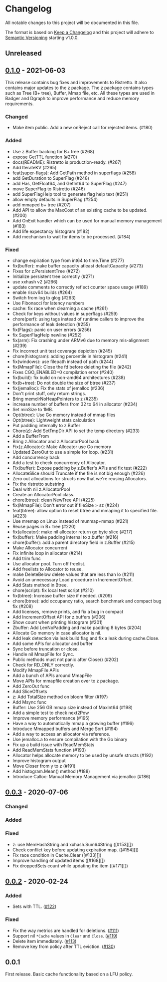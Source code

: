 # Changelog
All notable changes to this project will be documented in this file.

The format is based on [Keep a Changelog](http://keepachangelog.com/en/1.0.0/)
and this project will adhere to [Semantic Versioning](http://semver.org/spec/v2.0.0.html) starting v1.0.0.

## Unreleased

## [0.1.0] - 2021-06-03

[0.1.0]: https://github.com/dgraph-io/ristretto/compare/v0.1.0..v0.0.3
This release contains bug fixes and improvements to Ristretto. It also contains
major updates to the z package. The z package contains types such as Tree (B+
tree), Buffer, Mmap file, etc. All these types are used in Badger and Dgraph to
improve performance and reduce memory requirements.

### Changed
- Make item public. Add a new onReject call for rejected items. (#180)

### Added
- Use z.Buffer backing for B+ tree (#268)
- expose GetTTL function (#270)
- docs(README): Ristretto is production-ready. (#267)
- Add IterateKV (#265)
- feat(super-flags): Add GetPath method in superflags (#258)
- add GetDuration to SuperFlag (#248)
- add Has, GetFloat64, and GetInt64 to SuperFlag (#247)
- move SuperFlag to Ristretto (#246)
- add SuperFlagHelp tool to generate flag help text (#251)
- allow empty defaults in SuperFlag (#254)
- add mmaped b+ tree (#207)
- Add API to allow the MaxCost of an existing cache to be updated. (#200)
- Add OnExit handler which can be used for manual memory management (#183)
- Add life expectancy histogram (#182)
- Add mechanism to wait for items to be processed. (#184)

### Fixed
- change expiration type from int64 to time.Time (#277)
- fix(buffer): make buffer capacity atleast defaultCapacity (#273)
- Fixes for z.PersistentTree (#272)
- Initialize persistent tree correctly (#271)
- use xxhash v2 (#266)
- update comments to correctly reflect counter space usage (#189)
- enable riscv64 builds (#264)
- Switch from log to glog (#263)
- Use Fibonacci for latency numbers
- cache: fix race when clearning a cache (#261)
- Check for keys without values in superflags (#259)
- chore(perf): using tags instead of runtime callers to improve the performance of leak detection (#255)
- fix(Flags): panic on user errors (#256)
- fix SuperFlagHelp newline (#252)
- fix(arm): Fix crashing under ARMv6 due to memory mis-alignment (#239)
- Fix incorrect unit test coverage depiction (#245)
- chore(histogram): adding percentile in histogram (#241)
- fix(windows): use filepath instead of path (#244)
- fix(MmapFile): Close the fd before deleting the file (#242)
- Fixes CGO_ENABLED=0 compilation error (#240)
- fix(build): fix build on non-amd64 architectures (#238)
- fix(b+tree): Do not double the size of btree (#237)
- fix(jemalloc): Fix the stats of jemalloc (#236)
- Don't print stuff, only return strings.
- Bring memclrNoHeapPointers to z (#235)
- increase number of buffers from 32 to 64 in allocator (#234)
- Set minSize to 1MB.
- Opt(btree): Use Go memory instead of mmap files
- Opt(btree): Lightweight stats calculation
- Put padding internally to z.Buffer
- Chore(z): Add SetTmpDir API to set the temp directory (#233)
- Add a BufferFrom
- Bring z.Allocator and z.AllocatorPool back
- Fix(z.Allocator): Make Allocator use Go memory
- Updated ZeroOut to use a simple for loop.  (#231)
- Add concurrency back
- Add a test to check concurrency of Allocator.
- Fix(buffer): Expose padding by z.Buffer's APIs and fix test (#222)
- AllocateSlice should Truncate if the file is not big enough (#226)
- Zero out allocations for structs now that we're reusing Allocators.
- Fix the ristretto substring
- Deal with nil z.AllocatorPool
- Create an AllocatorPool class.
- chore(btree): clean NewTree API (#225)
- fix(MmapFile): Don't error out if fileSize > sz (#224)
- feat(btree): allow option to reset btree and mmaping it to specified file. (#223)
- Use mremap on Linux instead of munmap+mmap (#221)
- Reuse pages in B+ tree (#220)
- fix(allocator): make nil allocator return go byte slice (#217)
- fix(buffer): Make padding internal to z.buffer (#216)
- chore(buffer): add a parent directory field in z.Buffer (#215)
- Make Allocator concurrent
- Fix infinite loop in allocator (#214)
- Add trim func
- Use allocator pool. Turn off freelist.
- Add freelists to Allocator to reuse.
- make DeleteBelow delete values that are less than lo (#211)
- Avoid an unnecessary Load procedure in IncrementOffset.
- Add Stats method in Btree.
- chore(script): fix local test script (#210)
- fix(btree): Increase buffer size if needed. (#209)
- chore(btree): add occupancy ratio, search benchmark and compact bug fix (#208)
- Add licenses, remove prints, and fix a bug in compact
- Add IncrementOffset API for z.buffers (#206)
- Show count when printing histogram (#201)
- Zbuffer: Add LenNoPadding and make padding 8 bytes (#204)
- Allocate Go memory in case allocator is nil.
- Add leak detection via leak build flag and fix a leak during cache.Close.
- Add some APIs for allocator and buffer
- Sync before truncation or close.
- Handle nil MmapFile for Sync.
- Public methods must not panic after Close() (#202)
- Check for RD_ONLY correctly.
- Modify MmapFile APIs
- Add a bunch of APIs around MmapFile
- Move APIs for mmapfile creation over to z package.
- Add ZeroOut func
- Add SliceOffsets
- z: Add TotalSize method on bloom filter (#197)
- Add Msync func
- Buffer: Use 256 GB mmap size instead of MaxInt64 (#198)
- Add a simple test to check next2Pow
- Improve memory performance (#195)
- Have a way to automatically mmap a growing buffer (#196)
- Introduce Mmapped buffers and Merge Sort (#194)
- Add a way to access an allocator via reference.
- Use jemalloc.a to ensure compilation with the Go binary
- Fix up a build issue with ReadMemStats
- Add ReadMemStats function (#193)
- Allocator helps allocate memory to be used by unsafe structs (#192)
- Improve histogram output
- Move Closer from y to z (#191)
- Add histogram.Mean() method (#188)
- Introduce Calloc: Manual Memory Management via jemalloc (#186)

## [0.0.3] - 2020-07-06

[0.0.3]: https://github.com/dgraph-io/ristretto/compare/v0.0.2..v0.0.3

### Changed

### Added

### Fixed

- z: use MemHashString and xxhash.Sum64String ([#153][])
- Check conflict key before updating expiration map. ([#154][])
- Fix race condition in Cache.Clear ([#133][])
- Improve handling of updated items ([#168][])
- Fix droppedSets count while updating the item ([#171][])

## [0.0.2] - 2020-02-24

[0.0.2]: https://github.com/dgraph-io/ristretto/compare/v0.0.1..v0.0.2

### Added

- Sets with TTL. ([#122][])

### Fixed

- Fix the way metrics are handled for deletions. ([#111][])
- Support nil `*Cache` values in `Clear` and `Close`. ([#119][]) 
- Delete item immediately. ([#113][])
- Remove key from policy after TTL eviction. ([#130][])

[#111]: https://github.com/dgraph-io/ristretto/issues/111
[#113]: https://github.com/dgraph-io/ristretto/issues/113
[#119]: https://github.com/dgraph-io/ristretto/issues/119
[#122]: https://github.com/dgraph-io/ristretto/issues/122
[#130]: https://github.com/dgraph-io/ristretto/issues/130

## 0.0.1

First release. Basic cache functionality based on a LFU policy.
